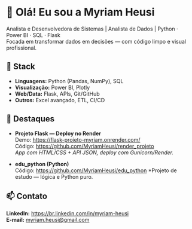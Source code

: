 # 👋 Olá! Eu sou a Myriam Heusi

Analista e Desenvolvedora de Sistemas | Analista de Dados | Python · Power BI · SQL · Flask  
Focada em transformar dados em decisões — com código limpo e visual profissional.

## 🔧 Stack
- **Linguagens:** Python (Pandas, NumPy), SQL  
- **Visualização:** Power BI, Plotly  
- **Web/Data:** Flask, APIs, Git/GitHub  
- **Outros:** Excel avançado, ETL, CI/CD

## 🚀 Destaques
- **Projeto Flask — Deploy no Render**  
  Demo: https://flask-projeto-myriam.onrender.com/  
  Código: https://github.com/MyriamHeusi/render_projeto  
  *App com HTML/CSS + API JSON, deploy com Gunicorn/Render.*

- **edu_python (Python)**  
  Código: https://github.com/MyriamHeusi/edu_python
  *Projeto de estudo — lógica e Python puro. 

## 📫 Contato
**LinkedIn:** https://br.linkedin.com/in/myriam-heusi  
**E-mail:** myriam.heusi@gmail.com
